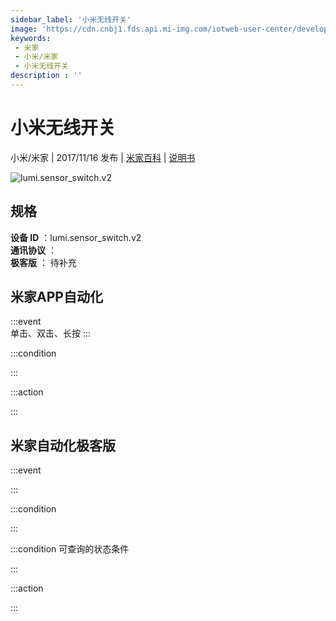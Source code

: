 ```yaml
---
sidebar_label: '小米无线开关'
image: 'https://cdn.cnbj1.fds.api.mi-img.com/iotweb-user-center/developer_1679047509889Aa6kcQiy.png?GalaxyAccessKeyId=AKVGLQWBOVIRQ3XLEW&Expires=9223372036854775807&Signature=2NiGjMknRiI52fsPS8m6J24veu8='
keywords: 
 - 米家
 - 小米/米家
 - 小米无线开关
description : ''
---
```

# 小米无线开关

小米/米家 | 2017/11/16 发布 | [米家百科](https://home.mi.com/webapp/content/baike/product/index.html?model=lumi.sensor_switch.v2) | [说明书](https://home.mi.com/views/introduction.html?model=lumi.sensor_switch.v2&region=cn)

![lumi.sensor_switch.v2](https://cdn.cnbj1.fds.api.mi-img.com/iotweb-user-center/developer_1679047509889Aa6kcQiy.png?GalaxyAccessKeyId=AKVGLQWBOVIRQ3XLEW&Expires=9223372036854775807&Signature=2NiGjMknRiI52fsPS8m6J24veu8=)

## 规格  
> 
**设备 ID** ：lumi.sensor_switch.v2  
**通讯协议** ：  
**极客版**  ： 待补充 


## 米家APP自动化  

:::event  
单击、双击、长按
:::

:::condition  

:::

:::action   

:::

## 米家自动化极客版  

:::event  

:::

:::condition  

:::

:::condition 可查询的状态条件  

:::

:::action  

:::

        
